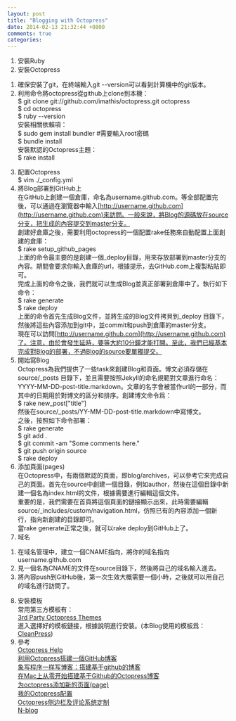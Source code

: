 ```yaml
---
layout: post
title: "Blogging with Octopress"
date: 2014-02-13 21:32:44 +0800
comments: true
categories: 
---
```

  
1. 安裝Ruby  
2. 安裝Octopress  
1) 確保安裝了git，在終端輸入git --version可以看到計算機中的git版本。  
2) 利用命令將octopress從github上clone到本機：  
$ git clone git://github.com/imathis/octopress.git octopress  
$ cd octopress  
$ ruby --version  
安裝相關依賴項：  
$ sudo gem install bundler #需要輸入root密碼  
$ bundle install  
安裝默認的Octopress主題：  
$ rake install  <!--more-->
3. 配置Octopress  
$ vim ./_config.yml  
4. 將Blog部署到GitHub上  
在GitHub上創建一個倉庫，命名為username.github.com。等全部配置完後，可以通過在瀏覽器中輸入[http://username.github.com](http://username.github.com)來訪問。一般來說，將Blog的源碼放在source分支，把生成的內容提交到master分支。  
創建好倉庫之後，需要利用octopress的一個配置rake任務來自動配置上面創建的倉庫：  
$ rake setup_github_pages  
上面的命令最主要的是創建一個\_deploy目錄，用來存放部署到master分支的內容。期間會要求你輸入倉庫的url，根據提示，去GitHub.com上複製粘貼即可。  
完成上面的命令之後，我們就可以生成Blog並真正部署到倉庫中了。執行如下命令：  
$ rake generate  
$ rake deploy  
上面的命令首先生成Blog文件，並將生成的Blog文件拷貝到\_deploy 目錄下，然後將這些內容添加到git中，並commit和push到倉庫的master分支。  
現在可以訪問[http://username.github.com](http://username.github.com)了。注意，由於會發生延時，要等大約10分鐘才能打開。至此，我們已經基本完成對Blog的部署，不過Blog的source要單獨提交。  
5. 開始寫Blog  
Octopress為我們提供了一些task來創建Blog和頁面。博文必須存儲在source/\_posts 目錄下，並且需要按照Jekyll的命名規範對文章進行命名：YYYY-MM-DD-post-title.markdown。文章的名字會被當作url的一部分，而其中的日期用於對博文的區分和排序。創建博文命令爲：  
$ rake new_post["title"]  
然後在source/\_posts/YY-MM-DD-post-title.markdown中寫博文。  
之後，按照如下命令部署：  
$ rake generate  
$ git add .  
$ git commit -am "Some comments here."  
$ git push origin source  
$ rake deploy  
6. 添加頁面(pages)  
在Octopress中，有兩個默認的頁面，即blog/archives，可以參考它來完成自己的頁面。首先在source中創建一個目錄，例如author，然後在這個目錄中新建一個名為index.html的文件，根據需要進行編輯這個文件。  
重要的是，我們需要在首頁將這個頁面的鏈接顯示出來，此時需要編輯source/_includes/custom/navigation.html，仿照已有的內容添加一個新行，指向新創建的目錄即可。  
當rake generate正常之後，就可以rake deploy到GitHub上了。
7. 域名  
1) 在域名管理中，建立一個CNAME指向，將你的域名指向username.github.com  
2) 見一個名為CNAME的文件在source目錄下，然後將自己的域名輸入進去。  
3) 將內容push到GitHub後，第一次生效大概需要一個小時，之後就可以用自己的域名進行訪問了。  
8. 安裝模板  
常用第三方模板有：  
[3rd Party Octopress Themes](http://github.com/imathis/octopress/wiki/3rd-Party-Octopress-Themes)  
進入選擇好的模板鏈接，根據說明進行安裝。(本Blog使用的模板爲：[CleanPress](https://github.com/macjasp/cleanpress))   
9. 參考  
[Octopress Help](http://octopress.org/help/)  
[利用Octopress搭建一個GitHub博客](http://justcoding.iteye.com/blog/1954645)  
[象写程序一样写博客：搭建基于github的博客](http://blog.devtang.com/blog/2012/02/10/setup-blog-based-on-github/)  
[在Mac上从零开始搭建基于Github的Octopress博客](http://blog.segmentfault.com/yaashion_xiang/1190000000364677)  
[为octopress添加新的页面(page)](http://icodeit.org/2013/01/add-new-page-to-octopress/)  
[我的Octopress配置](http://www.yanjiuyanjiu.com/blog/20130402/)  
[Octopress侧边栏及评论系统定制](http://blog.csdn.net/lcliliil/article/details/13725895)  
[N-blog](https://github.com/nswbmw/N-blog/wiki/_pages)  
